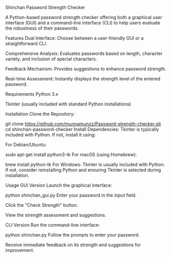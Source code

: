 Shinchan Password Strength Checker

A Python-based password strength checker offering both a graphical user interface (GUI) and a command-line interface (CLI) to help users evaluate the robustness of their passwords.

Features
Dual Interface: Choose between a user-friendly GUI or a straightforward CLI.

Comprehensive Analysis: Evaluates passwords based on length, character variety, and inclusion of special characters.

Feedback Mechanism: Provides suggestions to enhance password strength.

Real-time Assessment: Instantly displays the strength level of the entered password.

Requirements
Python 3.x

Tkinter (usually included with standard Python installations)

Installation
Clone the Repository:

git clone https://github.com/munnamunzz/Password-strength-checker.git
cd shinchan-password-checker
Install Dependencies: Tkinter is typically included with Python. If not, install it using:

For Debian/Ubuntu:

sudo apt-get install python3-tk
For macOS (using Homebrew):

brew install python-tk
For Windows: Tkinter is usually included with Python. If not, consider reinstalling Python and ensuring Tkinter is selected during installation.

Usage
GUI Version
Launch the graphical interface:


python shinchan_gui.py
Enter your password in the input field.

Click the "Check Strength" button.

View the strength assessment and suggestions.

CLI Version
Run the command-line interface:


python shinchan.py
Follow the prompts to enter your password.

Receive immediate feedback on its strength and suggestions for improvement.
